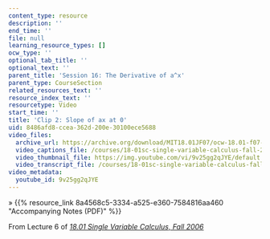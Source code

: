 ```yaml
---
content_type: resource
description: ''
end_time: ''
file: null
learning_resource_types: []
ocw_type: ''
optional_tab_title: ''
optional_text: ''
parent_title: 'Session 16: The Derivative of a^x'
parent_type: CourseSection
related_resources_text: ''
resource_index_text: ''
resourcetype: Video
start_time: ''
title: 'Clip 2: Slope of ax at 0'
uid: 8486afd8-ccea-362d-200e-30100ece5688
video_files:
  archive_url: https://archive.org/download/MIT18.01JF07/ocw-18.01-f07-lec06_300k.mp4
  video_captions_file: /courses/18-01sc-single-variable-calculus-fall-2010/cacb47c47de856fd8d6dc6427f15e01f_9v25gg2qJYE.vtt
  video_thumbnail_file: https://img.youtube.com/vi/9v25gg2qJYE/default.jpg
  video_transcript_file: /courses/18-01sc-single-variable-calculus-fall-2010/b0ba61735f666dcb808fffddbca9947d_9v25gg2qJYE.pdf
video_metadata:
  youtube_id: 9v25gg2qJYE
---
```


» {{% resource_link 8a4568c5-3334-a525-e360-7584816aa460 "Accompanying Notes (PDF)" %}}

From Lecture 6 of [_18.01 Single Variable Calculus, Fall 2006_](/courses/18-01-single-variable-calculus-fall-2006/video_galleries/video-lectures)
